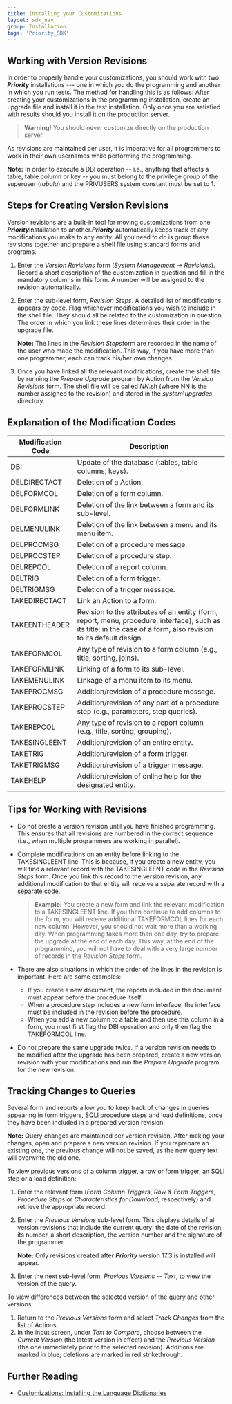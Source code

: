 ```yaml
---
title: Installing your Customizations
layout: sdk_nav
group: Installation
tags: 'Priority_SDK'
---
```


## Working with Version Revisions 

In order to properly handle your customizations, you should work with
two ***Priority*** installations --- one in which you do the programming
and another in which you run tests. The method for handling this is as
follows: After creating your customizations in the programming
installation, create an upgrade file and install it in the test
installation. Only once you are satisfied with results should you
install it on the production server.

> **Warning!** You should never customize directly on the production
server.

As revisions are maintained per user, it is imperative for all
programmers to work in their own usernames while performing the
programming.

**Note:** In order to execute a DBI operation -- i.e., anything that
affects a table, table column or key -- you must belong to the privilege
group of the superuser (*tabula*) and the PRIVUSERS system constant must
be set to 1.

## Steps for Creating Version Revisions 

Version revisions are a built-in tool for moving customizations from one
***Priority***installation to another.***Priority*** automatically keeps
track of any modifications you make to any entity. All you need to do is
group these revisions together and prepare a shell file using standard
forms and programs.

1.  Enter the *Version Revisions* form (*System Management →
    Revisions*). Record a short description of the customization in
    question and fill in the mandatory columns in this form. A number
    will be assigned to the revision automatically.
2.  Enter the sub-level form, *Revision Steps*. A detailed list of
    modifications appears by code. Flag whichever modifications you wish
    to include in the shell file. They should all be related to the
    customization in question. The order in which you link these lines
    determines their order in the upgrade file.

    **Note:** The lines in the *Revision Steps*form are recorded in
        the name of the user who made the modification. This way, if you
        have more than one programmer, each can track his/her own
        changes.
3.  Once you have linked all the relevant modifications, create the
    shell file by running the *Prepare Upgrade* program by Action from the *Version Revisions* form. The shell file will be
    called *NN*.sh (where NN is the number assigned to the revision) and
    stored in the *system\\upgrades* directory.

## Explanation of the Modification Codes 

| Modification Code | Description |
  |--------------- | ------------ |
  | DBI            | Update of the database (tables, table columns, keys). |
  | DELDIRECTACT   | Deletion of a Action.
  | DELFORMCOL     | Deletion of a form column.
  | DELFORMLINK    | Deletion of the link between a form and its sub-level.
  | DELMENULINK    | Deletion of the link between a menu and its menu item.
  | DELPROCMSG     | Deletion of a procedure message.
  | DELPROCSTEP    | Deletion of a procedure step.
  | DELREPCOL      | Deletion of a report column.
  | DELTRIG        | Deletion of a form trigger.
  | DELTRIGMSG     | Deletion of a trigger message.
  | TAKEDIRECTACT  | Link an Action to a form.
  | TAKEENTHEADER  | Revision to the attributes of an entity (form, report, menu, procedure, interface), such as its title; in the case of a form, also revision to its default design.
  | TAKEFORMCOL    | Any type of revision to a form column (e.g., title, sorting, joins).
  | TAKEFORMLINK   | Linking of a form to its sub-level.
  | TAKEMENULINK   | Linkage of a menu item to its menu.
  | TAKEPROCMSG    | Addition/revision of a procedure message.
  | TAKEPROCSTEP   | Addition/revision of any part of a procedure step (e.g., parameters, step queries).
  | TAKEREPCOL     | Any type of revision to a report column (e.g., title, sorting, grouping).
  | TAKESINGLEENT  | Addition/revision of an entire entity.
  | TAKETRIG       | Addition/revision of a form trigger.
  | TAKETRIGMSG    | Addition/revision of a trigger message.
  | TAKEHELP       |  Addition/revision of online help for the designated entity.


## Tips for Working with Revisions 

-   Do not create a version revision until you have finished
    programming. This ensures that all revisions are numbered in the
    correct sequence (i.e., when multiple programmers are working in
    parallel).
-   Complete modifications on an entity before linking to the
    TAKESINGLEENT line. This is because, if you create a new entity, you
    will find a relevant record with the TAKESINGLEENT code in the
    *Revision Steps* form. Once you link this record to the version
    revision, any additional modification to that entity will receive a
    separate record with a separate code.

    > **Example:** You create a new form and link the relevant modification
    > to a TAKESINGLEENT line. If you then continue to add columns to the
    > form, you will receive additional TAKEFORMCOL lines for each new
    > column. However, you should not wait more than a working day. When
    > programming takes more than one day, try to prepare the upgrade at the
    > end of each day. This way, at the end of the programming, you will not
    > have to deal with a very large number of records in the *Revision
    > Steps* form.

-   There are also situations in which the order of the lines in the
    revision is important. Here are some examples:
    -   If you create a new document, the reports included in the
        document must appear before the procedure itself.
    -   When a procedure step includes a new form interface, the
        interface must be included in the revision before the procedure.
    -   When you add a new column to a table and then use this column in
        a form, you must first flag the DBI operation and only then flag
        the TAKEFORMCOL line.
-   Do not prepare the same upgrade twice. If a version revision needs
    to be modified after the upgrade has been prepared, create a new
    version revision with your modifications and run the *Prepare
    Upgrade* program for the new revision.

## Tracking Changes to Queries 

Several form and reports allow you to keep track of changes in queries
appearing in form triggers, SQLI procedure steps and load definitions,
once they have been included in a prepared version revision.

**Note:** Query changes are maintained per version revision. After
making your changes, open and prepare a new version revision. If you
reprepare an existing one, the previous change will not be saved, as the
new query text will overwrite the old one.

To view previous versions of a column trigger, a row or form trigger, an
SQLI step or a load definition:

1.  Enter the relevant form (*Form Column Triggers*, *Row & Form
    Triggers*, *Procedure Steps* or *Characteristics for Download*,
    respectively) and retrieve the appropriate record.
2.  Enter the *Previous Versions* sub-level form. This displays details
    of all version revisions that include the current query: the date of
    the revision, its number, a short description, the version number
    and the signature of the programmer.

    **Note:** Only revisions created after ***Priority*** version
        17.3 is installed will appear.
3.  Enter the next sub-level form, *Previous Versions -- Text*, to view
    the version of the query.

To view differences between the selected version of the query and other
versions:

1.  Return to the *Previous Versions* form and select *Track Changes*
    from the list of Actions.
2.  In the input screen, under *Text to Compare*, choose between the
    *Current Version* (the latest version in effect) and the *Previous
    Version* (the one immediately prior to the selected revision). Additions are marked in blue; deletions are marked
    in red strikethrough.

## Further Reading 

-   [Customizations: Installing the Language
    Dictionaries](Customizations:_Installing-the-Language-Dictionaries )
